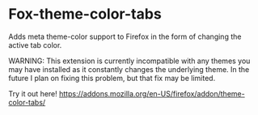 # Fox-theme-color-tabs
Adds meta theme-color support to Firefox in the form of changing the active tab color.

WARNING: This extension is currently incompatible with any themes you may have installed as it constantly changes the underlying theme. In the future I plan on fixing this problem, but that fix may be limited.

Try it out here!
https://addons.mozilla.org/en-US/firefox/addon/theme-color-tabs/
